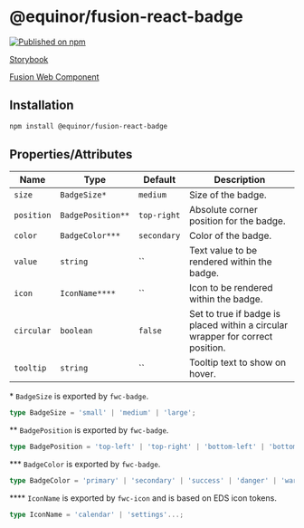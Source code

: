 <!--prettier-ignore-start-->
# @equinor/fusion-react-badge 

[![Published on npm](https://img.shields.io/npm/v/@equinor/fusion-react-badge.svg)](https://www.npmjs.com/package/@equinor/fusion-react-badge)

[Storybook](https://equinor.github.io/fusion-react-components/?path=/docs/data-badge)

[Fusion Web Component](https://github.com/equinor/fusion-web-components/tree/main/packages/badge)

## Installation

```sh
npm install @equinor/fusion-react-badge
```

## Properties/Attributes

Name                    | Type                            | Default          | Description
---------------------   | --------------                  | -----------      | -----------------
`size`                  | `BadgeSize*`                    | `medium`         | Size of the badge.
`position`              | `BadgePosition**`               | `top-right`      | Absolute corner position for the badge.
`color`                 | `BadgeColor***`                 | `secondary`      | Color of the badge.
`value`                 | `string`                        | ``               | Text value to be rendered within the badge.
`icon`                  | `IconName****`                  | ``               | Icon to be rendered within the badge.
`circular`              | `boolean`                       | `false`          | Set to true if badge is placed within a circular wrapper for correct position.
`tooltip`               | `string`                        | ``               | Tooltip text to show on hover.

\*  `BadgeSize` is exported by `fwc-badge`.
```ts
type BadgeSize = 'small' | 'medium' | 'large';
```

\*\*  `BadgePosition` is exported by `fwc-badge`.
```ts
type BadgePosition = 'top-left' | 'top-right' | 'bottom-left' | 'bottom-right';
```

\*\*\*  `BadgeColor` is exported by `fwc-badge`.
```ts
type BadgeColor = 'primary' | 'secondary' | 'success' | 'danger' | 'warning' | 'disabled';
```

\*\*\*\*  `IconName` is exported by `fwc-icon` and is based on EDS icon tokens.
```ts
type IconName = 'calendar' | 'settings'...;
```
<!--prettier-ignore-end-->
